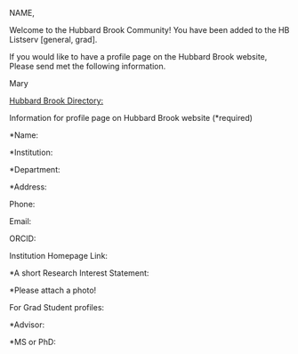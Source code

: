 NAME,

Welcome to the Hubbard Brook Community!
You have been added to the HB Listserv [general, grad].

If you would like to have a profile page on the Hubbard Brook website,
Please send met the following information.

Mary

[Hubbard Brook Directory:](https://hubbardbrook.org/people/)

 
Information for profile page on Hubbard Brook website (*required)

*Name: 

*Institution: 

*Department: 

*Address: 

Phone: 

Email: 

ORCID:

Institution Homepage Link:

*A short Research Interest Statement: 

*Please attach a photo!

For Grad Student profiles:

*Advisor:

*MS or PhD:


